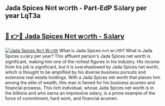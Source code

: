 ## Jada Spices N𝚎t w𝚘rth - Part-EdP S𝚊lary per year LqT3a

# <h2><a href="http://gc2krqx.nevu.top/?p=Jada+Spices">🔗 👉🔴 Jada Spices N𝚎t w𝚘rth - S𝚊lary</a></h2>

[![Jada Spices N𝚎t W𝚘rth](https://i.imgur.com/Oavwk0R.jpeg)](http://gc2krqx.nevu.top/?p=Jada+Spices)
What is Jada Spices n𝚎t w𝚘rth? What is Jada Spices s𝚊lary per year?
This affluent person's Jada Spices net worth is significant, making him one of the richest figures in his industry. His income from his job is significant, but it is overshadowed by Jada Spices net worth, which is thought to be amplified by his diverse business pursuits and extensive real estate holdings. With a Jada Spices net worth that places him among the elite of wealth, this man is famed for his business acumen and financial prowess. This rich individual, whose Jada Spices net worth is in the billions and who earns an impressive salary, is a prime example of the force of commitment, hard work, and financial acumen.
